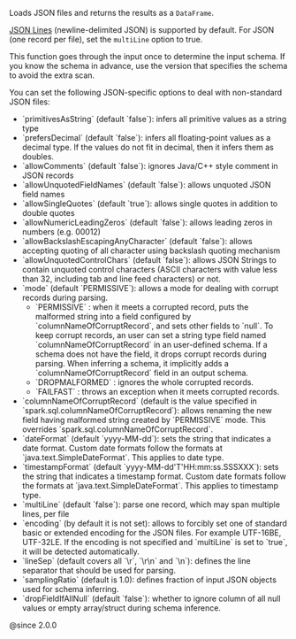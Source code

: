 
 Loads JSON files and returns the results as a `DataFrame`.

 <a href="http://jsonlines.org/">JSON Lines</a> (newline-delimited JSON) is supported by
 default. For JSON (one record per file), set the `multiLine` option to true.

 This function goes through the input once to determine the input schema. If you know the
 schema in advance, use the version that specifies the schema to avoid the extra scan.

 You can set the following JSON-specific options to deal with non-standard JSON files:
 <ul>
 <li>`primitivesAsString` (default `false`): infers all primitive values as a string type</li>
 <li>`prefersDecimal` (default `false`): infers all floating-point values as a decimal
 type. If the values do not fit in decimal, then it infers them as doubles.</li>
 <li>`allowComments` (default `false`): ignores Java/C++ style comment in JSON records</li>
 <li>`allowUnquotedFieldNames` (default `false`): allows unquoted JSON field names</li>
 <li>`allowSingleQuotes` (default `true`): allows single quotes in addition to double quotes
 </li>
 <li>`allowNumericLeadingZeros` (default `false`): allows leading zeros in numbers
 (e.g. 00012)</li>
 <li>`allowBackslashEscapingAnyCharacter` (default `false`): allows accepting quoting of all
 character using backslash quoting mechanism</li>
 <li>`allowUnquotedControlChars` (default `false`): allows JSON Strings to contain unquoted
 control characters (ASCII characters with value less than 32, including tab and line feed
 characters) or not.</li>
 <li>`mode` (default `PERMISSIVE`): allows a mode for dealing with corrupt records
 during parsing.
   <ul>
     <li>`PERMISSIVE` : when it meets a corrupted record, puts the malformed string into a
     field configured by `columnNameOfCorruptRecord`, and sets other fields to `null`. To
     keep corrupt records, an user can set a string type field named
     `columnNameOfCorruptRecord` in an user-defined schema. If a schema does not have the
     field, it drops corrupt records during parsing. When inferring a schema, it implicitly
     adds a `columnNameOfCorruptRecord` field in an output schema.</li>
     <li>`DROPMALFORMED` : ignores the whole corrupted records.</li>
     <li>`FAILFAST` : throws an exception when it meets corrupted records.</li>
   </ul>
 </li>
 <li>`columnNameOfCorruptRecord` (default is the value specified in
 `spark.sql.columnNameOfCorruptRecord`): allows renaming the new field having malformed string
 created by `PERMISSIVE` mode. This overrides `spark.sql.columnNameOfCorruptRecord`.</li>
 <li>`dateFormat` (default `yyyy-MM-dd`): sets the string that indicates a date format.
 Custom date formats follow the formats at `java.text.SimpleDateFormat`. This applies to
 date type.</li>
 <li>`timestampFormat` (default `yyyy-MM-dd'T'HH:mm:ss.SSSXXX`): sets the string that
 indicates a timestamp format. Custom date formats follow the formats at
 `java.text.SimpleDateFormat`. This applies to timestamp type.</li>
 <li>`multiLine` (default `false`): parse one record, which may span multiple lines,
 per file</li>
 <li>`encoding` (by default it is not set): allows to forcibly set one of standard basic
 or extended encoding for the JSON files. For example UTF-16BE, UTF-32LE. If the encoding
 is not specified and `multiLine` is set to `true`, it will be detected automatically.</li>
 <li>`lineSep` (default covers all `\r`, `\r\n` and `\n`): defines the line separator
 that should be used for parsing.</li>
 <li>`samplingRatio` (default is 1.0): defines fraction of input JSON objects used
 for schema inferring.</li>
 <li>`dropFieldIfAllNull` (default `false`): whether to ignore column of all null values or
 empty array/struct during schema inference.</li>
 </ul>

 @since 2.0.0

